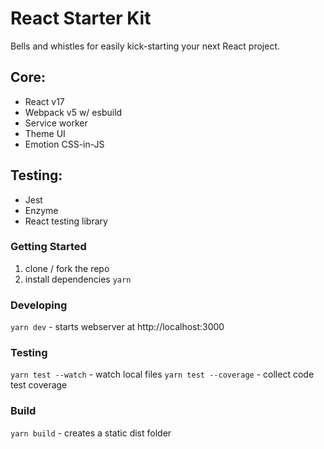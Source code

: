 # React Starter Kit

Bells and whistles for easily kick-starting your next React project.

## Core:

- React v17
- Webpack v5 w/ esbuild
- Service worker
- Theme UI
- Emotion CSS-in-JS

## Testing:

- Jest
- Enzyme
- React testing library

### Getting Started

1. clone / fork the repo
2. install dependencies `yarn`

### Developing

`yarn dev` - starts webserver at http://localhost:3000

### Testing

`yarn test --watch` - watch local files
`yarn test --coverage` - collect code test coverage

### Build

`yarn build` - creates a static dist folder
